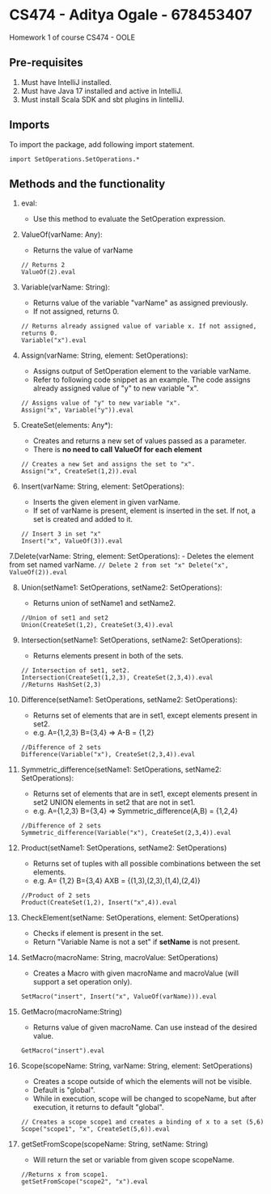# CS474 - Aditya Ogale - 678453407
Homework 1 of course CS474 - OOLE

## Pre-requisites
1. Must have IntelliJ installed.
2. Must have Java 17 installed and active in IntelliJ.
3. Must install Scala SDK and sbt plugins in IintelliJ.

## Imports
To import the package, add following import statement.
```
import SetOperations.SetOperations.*
```

## Methods and the functionality
1. eval:
    - Use this method to evaluate the SetOperation expression.
 
2. ValueOf(varName: Any):
    - Returns the value of varName
    ```
    // Returns 2
    ValueOf(2).eval
    ```

3. Variable(varName: String):
    - Returns value of the variable "varName" as assigned previously.
    - If not assigned, returns 0.
    ```
    // Returns already assigned value of variable x. If not assigned, returns 0.
    Variable("x").eval
    ```

4. Assign(varName: String, element: SetOperations):
    - Assigns output of SetOperation element to the variable varName.
    - Refer to following code snippet as an example. The code assigns already assigned value of "y" to new variable "x".
    ```
    // Assigns value of "y" to new variable "x".
    Assign("x", Variable("y")).eval
    ```
    
5. CreateSet(elements: Any*):
    - Creates and returns a new set of values passed as a parameter. 
    - There is **no need to call ValueOf for each element**
    ```
    // Creates a new Set and assigns the set to "x".
    Assign("x", CreateSet(1,2)).eval
    ```
    
6. Insert(varName: String, element: SetOperations):
    -  Inserts the given element in given varName. 
    -  If set of varName is present, element is inserted in the set. If not, a set is created and added to it.
    ```
    // Insert 3 in set "x"
    Insert("x", ValueOf(3)).eval
    ```

7.Delete(varName: String, element: SetOperations):
    - Deletes the element from set named varName.
    ```
    // Delete 2 from set "x"
    Delete("x", ValueOf(2)).eval
    ```
    
8. Union(setName1: SetOperations, setName2: SetOperations):
    - Returns union of setName1 and setName2.
    ```
    //Union of set1 and set2
    Union(CreateSet(1,2), CreateSet(3,4)).eval
    ```
    
9. Intersection(setName1: SetOperations, setName2: SetOperations):
    - Returns elements present in both of the sets.
    ```
    // Intersection of set1, set2.
    Intersection(CreateSet(1,2,3), CreateSet(2,3,4)).eval
    //Returns HashSet(2,3)
    
10. Difference(setName1: SetOperations, setName2: SetOperations):
    - Returns set of elements that are in set1, except elements present in set2.
    - e.g. A={1,2,3} B={3,4} => A-B = {1,2}
    ```
    //Difference of 2 sets
    Difference(Variable("x"), CreateSet(2,3,4)).eval
    ```

11. Symmetric_difference(setName1: SetOperations, setName2: SetOperations):
    - Returns set of elements that are in set1, except elements present in set2 UNION elements in set2 that are not in set1.
    - e.g. A={1,2,3} B={3,4} => Symmetric_difference(A,B) = {1,2,4}
    ```
    //Difference of 2 sets
    Symmetric_difference(Variable("x"), CreateSet(2,3,4)).eval
    ```

12. Product(setName1: SetOperations, setName2: SetOperations)
    - Returns set of tuples with all possible combinations between the set elements.
    - e.g. A= {1,2} B={3,4} AXB = {(1,3),(2,3),(1,4),(2,4)}
    ```
    //Product of 2 sets
    Product(CreateSet(1,2), Insert("x",4)).eval
    ```
    
13. CheckElement(setName: SetOperations, element: SetOperations)
    - Checks if element is present in the set.
    - Return "Variable Name is not a set" if **setName** is not present.
    
14. SetMacro(macroName: String, macroValue: SetOperations)
    - Creates a Macro with given macroName and macroValue (will support a set operation only).
    ```
    SetMacro("insert", Insert("x", ValueOf(varName))).eval
    ```
    
15. GetMacro(macroName:String)
    - Returns value of given macroName. Can use instead of the desired value.
    ```
    GetMacro("insert").eval
    ```
    
16. Scope(scopeName: String, varName: String, element: SetOperations)
    - Creates a scope outside of which the elements will not be visible.
    - Default is "global".
    - While in execution, scope will be changed to scopeName, but after execution, it returns to default "global".
    ```
    // Creates a scope scope1 and creates a binding of x to a set (5,6)
    Scope("scope1", "x", CreateSet(5,6)).eval
    ```
    
17. getSetFromScope(scopeName: String, setName: String)
    - Will return the set or variable from given scope scopeName.
    ```
    //Returns x from scope1.
    getSetFromScope("scope2", "x").eval
    ```
    
  
